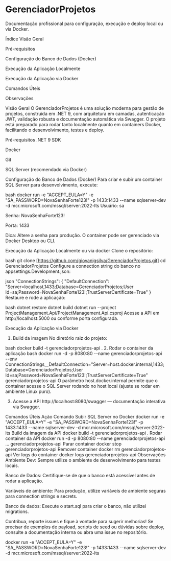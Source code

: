 # GerenciadorProjetos

Documentação profissional para configuração, execução e deploy local ou via Docker.

Índice
Visão Geral

Pré-requisitos

Configuração do Banco de Dados (Docker)

Execução da Aplicação Localmente

Execução da Aplicação via Docker

Comandos Úteis

Observações

Visão Geral
O GerenciadorProjetos é uma solução moderna para gestão de projetos, construída em .NET 9, com arquitetura em camadas, autenticação JWT, validação robusta e documentação automática via Swagger. O projeto está preparado para rodar tanto localmente quanto em containers Docker, facilitando o desenvolvimento, testes e deploy.

Pré-requisitos
.NET 9 SDK

Docker

Git

SQL Server (recomendado via Docker)

Configuração do Banco de Dados (Docker)
Para criar e subir um container SQL Server para desenvolvimento, execute:

bash
docker run -e "ACCEPT_EULA=Y" -e "SA_PASSWORD=NovaSenhaForte123!" -p 1433:1433 --name sqlserver-dev -d mcr.microsoft.com/mssql/server:2022-lts
Usuário: sa

Senha: NovaSenhaForte123!

Porta: 1433

Dica: Altere a senha para produção.
O container pode ser gerenciado via Docker Desktop ou CLI.

Execução da Aplicação Localmente ou via docker
Clone o repositório:

bash
git clone [https://github.com/giovanigsilva/GerenciadorProjetos.git]
cd GerenciadorProjetos
Configure a connection string do banco no appsettings.Development.json:

json
"ConnectionStrings": {
  "DefaultConnection": "Server=localhost,1433;Database=GerenciadorProjetos;User Id=sa;Password=NovaSenhaForte123!;TrustServerCertificate=True"
}
Restaure e rode a aplicação:

bash
dotnet restore
dotnet build
dotnet run --project ProjectManagement.Api/ProjectManagement.Api.csproj
Acesse a API em http://localhost:5000 ou conforme porta configurada.

Execução da Aplicação via Docker
1. Build da imagem
No diretório raiz do projeto:

bash
docker build -t gerenciadorprojetos-api .
2. Rodar o container da aplicação
bash
docker run -d -p 8080:80 --name gerenciadorprojetos-api \
  --env ConnectionStrings__DefaultConnection="Server=host.docker.internal,1433;Database=GerenciadorProjetos;User Id=sa;Password=NovaSenhaForte123!;TrustServerCertificate=True" \
  gerenciadorprojetos-api
O parâmetro host.docker.internal permite que o container acesse o SQL Server rodando no host local (ajuste se rodar em ambiente Linux puro).

3. Acesse a API
http://localhost:8080/swagger — documentação interativa via Swagger.

Comandos Úteis
Ação	Comando
Subir SQL Server no Docker	docker run -e "ACCEPT_EULA=Y" -e "SA_PASSWORD=NovaSenhaForte123!" -p 1433:1433 --name sqlserver-dev -d mcr.microsoft.com/mssql/server:2022-lts
Build da imagem da API	docker build -t gerenciadorprojetos-api .
Rodar container da API	docker run -d -p 8080:80 --name gerenciadorprojetos-api ... gerenciadorprojetos-api
Parar container	docker stop gerenciadorprojetos-api
Remover container	docker rm gerenciadorprojetos-api
Ver logs do container	docker logs gerenciadorprojetos-api
Observações
Ambiente Dev: Sempre utilize o ambiente de desenvolvimento para testes locais.

Banco de Dados: Certifique-se de que o banco está acessível antes de rodar a aplicação.

Variáveis de ambiente: Para produção, utilize variáveis de ambiente seguras para connection strings e secrets.

Banco de dados: Execute o start.sql para criar o banco, não utilizei migrations.

Contribua, reporte issues e fique à vontade para sugerir melhorias!
Se precisar de exemplos de payload, scripts de seed ou dúvidas sobre deploy, consulte a documentação interna ou abra uma issue no repositório.

docker run -e "ACCEPT_EULA=Y" -e "SA_PASSWORD=NovaSenhaForte123!" -p 1433:1433 --name sqlserver-dev -d mcr.microsoft.com/mssql/server:2022-lts

